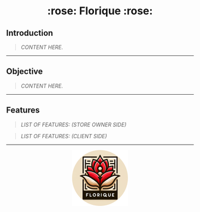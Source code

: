 <h1 align="center"> :rose: Florique :rose: </h1>

<h2 align="left"> Introduction </h2>

> *CONTENT HERE.*

--------------------------------------------------------------------------------------------------------------------------------------------------------------------------

<h2 align="left"> Objective </h2>

> *CONTENT HERE.*

--------------------------------------------------------------------------------------------------------------------------------------------------------------------------

<h2 align="left"> Features </h2>

> *LIST OF FEATURES: (STORE OWNER SIDE)*

> *LIST OF FEATURES: (CLIENT SIDE)*

--------------------------------------------------------------------------------------------------------------------------------------------------------------------------

<p align="center">
  <img src="https://github.com/itsamaso/Florique/blob/main/flo.png">
</p>


